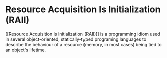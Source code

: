 # Resource Acquisition Is Initialization (RAII)

[[Resource Acquisition Is Initialization (RAII)]] is a programming idiom used in several object-oriented, statically-typed programing languages to describe the behaviour of a resource (memory, in most cases) being tied to an object's lifetime.